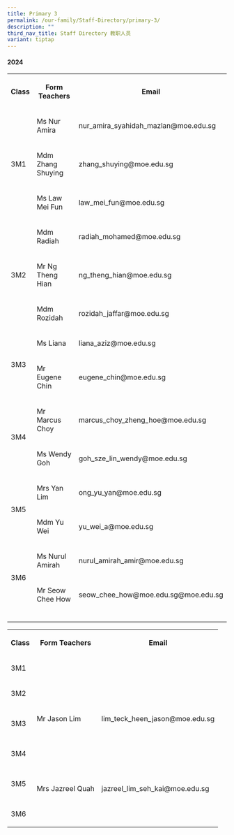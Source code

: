 ```yaml
---
title: Primary 3
permalink: /our-family/Staff-Directory/primary-3/
description: ""
third_nav_title: Staff Directory 教职人员
variant: tiptap
---
```

<h4>2024</h4>
<table style="minWidth: 75px">
<colgroup>
<col>
<col>
<col>
</colgroup>
<tbody>
<tr>
<th rowspan="1" colspan="1">
<p>Class</p>
</th>
<th rowspan="1" colspan="1">
<p>Form Teachers</p>
</th>
<th rowspan="1" colspan="1">
<p>Email</p>
</th>
</tr>
<tr>
<td rowspan="3" colspan="1">
<p>3M1</p>
</td>
<td rowspan="1" colspan="1">
<p>Ms Nur Amira</p>
</td>
<td rowspan="1" colspan="1">
<p>nur_amira_syahidah_mazlan@moe.edu.sg</p>
</td>
</tr>
<tr>
<td rowspan="1" colspan="1">
<p>Mdm Zhang Shuying</p>
</td>
<td rowspan="1" colspan="1">
<p>zhang_shuying@moe.edu.sg</p>
</td>
</tr>
<tr>
<td rowspan="1" colspan="1">
<p>Ms Law Mei Fun</p>
</td>
<td rowspan="1" colspan="1">
<p>law_mei_fun@moe.edu.sg</p>
</td>
</tr>
<tr>
<td rowspan="3" colspan="1">
<p>3M2</p>
</td>
<td rowspan="1" colspan="1">
<p>Mdm Radiah</p>
</td>
<td rowspan="1" colspan="1">
<p>radiah_mohamed@moe.edu.sg</p>
</td>
</tr>
<tr>
<td rowspan="1" colspan="1">
<p>Mr Ng Theng Hian</p>
</td>
<td rowspan="1" colspan="1">
<p>ng_theng_hian@moe.edu.sg</p>
</td>
</tr>
<tr>
<td rowspan="1" colspan="1">
<p>Mdm Rozidah</p>
</td>
<td rowspan="1" colspan="1">
<p>rozidah_jaffar@moe.edu.sg</p>
</td>
</tr>
<tr>
<td rowspan="2" colspan="1">
<p>3M3</p>
</td>
<td rowspan="1" colspan="1">
<p>Ms Liana</p>
</td>
<td rowspan="1" colspan="1">
<p>liana_aziz@moe.edu.sg</p>
</td>
</tr>
<tr>
<td rowspan="1" colspan="1">
<p>Mr Eugene Chin</p>
</td>
<td rowspan="1" colspan="1">
<p>eugene_chin@moe.edu.sg</p>
</td>
</tr>
<tr>
<td rowspan="2" colspan="1">
<p>3M4</p>
</td>
<td rowspan="1" colspan="1">
<p>Mr Marcus Choy</p>
</td>
<td rowspan="1" colspan="1">
<p>marcus_choy_zheng_hoe@moe.edu.sg</p>
</td>
</tr>
<tr>
<td rowspan="1" colspan="1">
<p>Ms Wendy Goh</p>
</td>
<td rowspan="1" colspan="1">
<p>goh_sze_lin_wendy@moe.edu.sg</p>
</td>
</tr>
<tr>
<td rowspan="2" colspan="1">
<p>3M5</p>
</td>
<td rowspan="1" colspan="1">
<p>Mrs Yan Lim</p>
</td>
<td rowspan="1" colspan="1">
<p>ong_yu_yan@moe.edu.sg</p>
</td>
</tr>
<tr>
<td rowspan="1" colspan="1">
<p>Mdm Yu Wei</p>
</td>
<td rowspan="1" colspan="1">
<p>yu_wei_a@moe.edu.sg</p>
</td>
</tr>
<tr>
<td rowspan="2" colspan="1">
<p>3M6</p>
</td>
<td rowspan="1" colspan="1">
<p>Ms Nurul Amirah</p>
</td>
<td rowspan="1" colspan="1">
<p>nurul_amirah_amir@moe.edu.sg</p>
</td>
</tr>
<tr>
<td rowspan="1" colspan="1">
<p>Mr Seow Chee How</p>
</td>
<td rowspan="1" colspan="1">
<p>seow_chee_how@moe.edu.sg@moe.edu.sg</p>
</td>
</tr>
<tr>
<td rowspan="1" colspan="1">
<p></p>
</td>
<td rowspan="1" colspan="1">
<p></p>
</td>
<td rowspan="1" colspan="1">
<p></p>
</td>
</tr>
</tbody>
</table>
<p></p>
<table style="minWidth: 75px">
<colgroup>
<col>
<col>
<col>
</colgroup>
<tbody>
<tr>
<th rowspan="1" colspan="1">
<p>Class</p>
</th>
<th rowspan="1" colspan="1">
<p>Form Teachers</p>
</th>
<th rowspan="1" colspan="1">
<p>Email</p>
</th>
</tr>
<tr>
<td rowspan="2" colspan="1">
<p>3M1</p>
</td>
<td rowspan="1" colspan="1">
<p></p>
</td>
<td rowspan="1" colspan="1">
<p></p>
</td>
</tr>
<tr>
<td rowspan="1" colspan="1">
<p></p>
</td>
<td rowspan="1" colspan="1">
<p></p>
</td>
</tr>
<tr>
<td rowspan="1" colspan="1">
<p>3M2</p>
</td>
<td rowspan="1" colspan="1">
<p></p>
</td>
<td rowspan="1" colspan="1">
<p></p>
</td>
</tr>
<tr>
<td rowspan="2" colspan="1">
<p>3M3</p>
</td>
<td rowspan="1" colspan="1">
<p>Mr Jason Lim</p>
</td>
<td rowspan="1" colspan="1">
<p>lim_teck_heen_jason@moe.edu.sg</p>
</td>
</tr>
<tr>
<td rowspan="1" colspan="1">
<p></p>
</td>
<td rowspan="1" colspan="1">
<p></p>
</td>
</tr>
<tr>
<td rowspan="2" colspan="1">
<p>3M4</p>
</td>
<td rowspan="1" colspan="1">
<p></p>
</td>
<td rowspan="1" colspan="1">
<p></p>
</td>
</tr>
<tr>
<td rowspan="1" colspan="1">
<p></p>
</td>
<td rowspan="1" colspan="1">
<p></p>
</td>
</tr>
<tr>
<td rowspan="2" colspan="1">
<p>3M5</p>
</td>
<td rowspan="1" colspan="1">
<p></p>
</td>
<td rowspan="1" colspan="1">
<p></p>
</td>
</tr>
<tr>
<td rowspan="1" colspan="1">
<p>Mrs Jazreel Quah</p>
</td>
<td rowspan="1" colspan="1">
<p>jazreel_lim_seh_kai@moe.edu.sg</p>
</td>
</tr>
<tr>
<td rowspan="2" colspan="1">
<p>3M6</p>
</td>
<td rowspan="1" colspan="1">
<p></p>
</td>
<td rowspan="1" colspan="1">
<p></p>
</td>
</tr>
<tr>
<td rowspan="1" colspan="1">
<p></p>
</td>
<td rowspan="1" colspan="1">
<p></p>
</td>
</tr>
</tbody>
</table>
<p></p>
